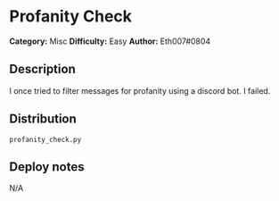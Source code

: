 # Profanity Check
**Category:** Misc
**Difficulty:** Easy
**Author:** Eth007#0804

## Description

I once tried to filter messages for profanity using a discord bot. I failed.

## Distribution

`profanity_check.py`

## Deploy notes

N/A

